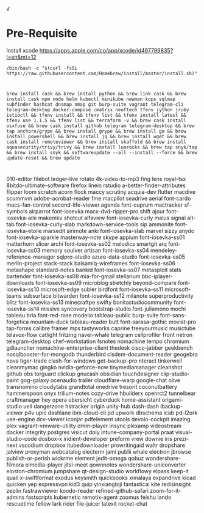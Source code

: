 √

# Pre-Requisite

Install xcode
https://apps.apple.com/co/app/xcode/id497799835?l=en&mt=12

```ShellSession
/bin/bash -c "$(curl -fsSL https://raw.githubusercontent.com/Homebrew/install/master/install.sh)" 
```
#

```ShellSession
brew install cask && brew install python && brew link cask && brew install cask npm node helm kubectl minikube newman kops sqlmap subfinder hashcat dnsmap nmap git burp-suite vagrant telegram-cli telegram-desktop docker-compose cmatrix neoftech tfenv jython jruby istioctl && tfenv install && tfenv list && tfenv install latest && tfenv use 1.1.5 && tfenv list && terraform -v && brew cask install osxfuse && brew cask install github telegram telegram-desktop && brew tap anchore/grype && brew install grype && brew install go && brew install powershell && brew install jq && brew install wget && brew cask install remoteviewer && brew install skaffold && brew install aquasecurity/trivy/trivy && brew install luarocks && brew tap snyk/tap && brew install snyk && softwareupdate --all --install --force && brew update-reset && brew update
```
   
    
#
#
#   
#   
#  
# 
010-editor                        filebot                           ledger-live                       rotato
4k-video-to-mp3                   fing                              lens                              royal-tsx
8bitdo-ultimate-software          firefox                           linein                            rstudio
a-better-finder-attributes        flipper                           loom                              scratch
acorn                             flock                             maccy                             scrutiny
acquia-dev                        flutter                           macdive                           scummvm
adobe-acrobat-reader              fme                               macpilot                          seadrive
aerial                            font-cardo                        macs-fan-control                  second-life-viewer
agenda                            font-cuprum                       mactracker                        sf-symbols
airparrot                         font-iosevka                      macx-dvd-ripper-pro               shift
ajour                             font-iosevka-aile                 makemkv                           shotcut
alfaview                          font-iosevka-curly                malus                             signal
alt-tab                           font-iosevka-curly-slab           markdown-service-tools            sip
ammonite                          font-iosevka-etoile               marsedit                          sirimote
anki                              font-iosevka-slab                 marvel                            sizzy
anydo                             font-iosevka-sparkle              masterway-note                    skype
appium                            font-iosevka-ss01                 matterhorn                        slicer
archi                             font-iosevka-ss02                 melodics                          smartgit
arq                               font-iosevka-ss03                 memory                            soulver
artisan                           font-iosevka-ss04                 mendeley-reference-manager        sqlpro-studio
azure-data-studio                 font-iosevka-ss05                 merlin-project                    stack-stack
balsamiq-wireframes               font-iosevka-ss06                 metashape                         standard-notes
bankid                            font-iosevka-ss07                 metasploit                        stats
bartender                         font-iosevka-ss08                 mia-for-gmail                     stellarium
bbc-iplayer-downloads             font-iosevka-ss09                 microblog                         stretchly
beyond-compare                    font-iosevka-ss10                 microsoft-edge                    subler
birdfont                          font-iosevka-ss11                 microsoft-teams                   subsurface
bitwarden                         font-iosevka-ss12                 milanote                          superproductivity
blitz                             font-iosevka-ss13                 minecraftpe                       swifty
bonitastudiocommunity             font-iosevka-ss14                 missive                           syncovery
bootstrap-studio                  font-juliamono                    mochi                             tableau
bria                              font-red-rose                     modelio                           tableau-public
burp-suite                        font-sans-forgetica               mountain-duck                     tableau-reader
butt                              font-sarasa-gothic                movist-pro                        tap-forms
calibre                           framer                            mps                               tastyworks
caprine                           freeyourmusic                     musictube                         telavox-flow
catlight                          fritzing                          naver-whale                       telegram
cellprofiler                      front                             netron                            telegram-desktop
chef-workstation                  fsnotes                           nomachine                         tempo
chromium                          gdlauncher                        nomachine-enterprise-client       thedesk
cisco-jabber                      geekbench                         nosqlbooster-for-mongodb          thunderbird
cisdem-document-reader            geogebra                          nova                              tiger-trade
clash-for-windows                 get-backup-pro                    nteract                           tinkerwell
cleanmymac                        gingko                            nvidia-geforce-now                tinymediamanager
cleanshot                         github                            obs                               torguard
clickup                           gnucash                           obsidian                          touchdesigner
clip-studio-paint                 gog-galaxy                        ocenaudio                         trailer
cloudflare-warp                   google-chat                       olive                             transnomino
cloudytabs                        grandtotal                        onedrive                          tresorit
coconutbattery                    hammerspoon                       onyx                              trilium-notes
cozy-drive                        hbuilderx                         openrct2                          tunnelbear
craftmanager                      hey                               opera                             ubersicht
cyberduck                         home-assistant                    origami-studio                    ueli
dangerzone                        hstracker                         origin                            unity-hub
dash-dash                         ibackup-viewer                    p4v                               upic
dashlane                          ibm-cloud-cli                     pd                                upwork
dbschema                          icab                              pd-l2ork                          use-engine
dcv-viewer                        iconjar                           pdfelement                        utools
devolo-cockpit                    imazing                           plex                              vagrant-vmware-utility
dmm-player                        insync                            plexamp                           videostream
docker                            integrity                         postgres                          visicut
doly                              intune-company-portal             praat                             visual-studio-code
dosbox-x                          iridient-developer                preform                           vrew
downie                            iris                              prezi-next                        vscodium
dropbox                           itubedownloader                   prowritingaid                     waltr
dropshare                         jalview                           proxyman                          webcatalog
electerm                          jami                              publii                            whale
electron                          jbrowse                           publish-or-perish                 wickrme
element                           jedit-omega                       qobuz                             wondershare-filmora
elmedia-player                    jitsi-meet                        qownnotes                         wondershare-uniconverter
eloston-chromium                  jumpshare                         qt-design-studio                  workflowy
elpass                            keep-it                           quail                             x-swiftformat
exodus                            keysmith                          quickbooks                        ximalaya
expandrive                        kicad                             quicken                           yep
expressvpn                        kid3                              quip                              yinxiangbiji
fantastical                       kite                              redisinsight                      zeplin
fastrawviewer                     koodo-reader                      refined-github-safari             zoom-for-it-admins
fastscripts                       kubernetic                        remotix-agent                     zoomus
feishu                            lando                             rescuetime
fellow                            lark                              rider
file-juicer                       latexit                           rocket-chat
